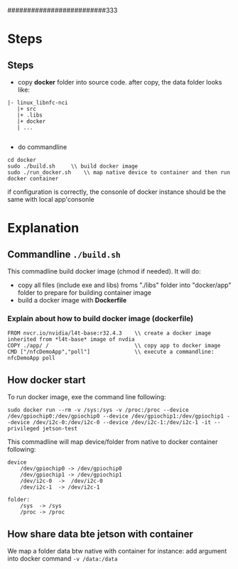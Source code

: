 
#########################333
# Steps
## Steps
+ copy **docker** folder into source code.
after copy, the data folder looks like:
```
|- linux_libnfc-nci
   |+ src
   |+ .libs
   |+ docker
   | ...
   
```
+ do commandline
```
cd docker
sudo ./build.sh   	\\ build docker image
sudo ./run_docker.sh	\\ map native device to container and then run docker container
```
if configuration is correctly, the consonle of docker instance should be the same with local app'consonle


# Explanation

## Commandline ``` ./build.sh ``` 
This commadline build docker image (chmod if needed). It will do:
+ copy all files (include exe and libs) froms "./libs" folder into "docker/app" folder to prepare for building container image
+ build a docker image with **Dockerfile**

### Explain about how to build docker image (dockerfile)

```
FROM nvcr.io/nvidia/l4t-base:r32.4.3    \\ create a docker image inherited from *l4t-base* image of nvdia
COPY ./app/ /							\\ copy app to docker image
CMD ["/nfcDemoApp","poll"]				\\ execute a commandline: nfcDemoApp poll
```

## How docker start

To run docker image, exe the command line following:

```
sudo docker run --rm -v /sys:/sys -v /proc:/proc --device /dev/gpiochip0:/dev/gpiochip0 --device /dev/gpiochip1:/dev/gpiochip1 --device /dev/i2c-0:/dev/i2c-0 --device /dev/i2c-1:/dev/i2c-1 -it --privileged jetson-test
```

This commadline will map device/folder from native to docker container following:

```
device
	/dev/gpiochip0 -> /dev/gpiochip0
	/dev/gpiochip1 -> /dev/gpiochip1
	/dev/i2c-0	->	/dev/i2c-0
	/dev/i2c-1	-> /dev/i2c-1

folder:
	/sys  -> /sys
	/proc -> /proc
```

## How share data bte jetson with container

We map a folder data btw native with container
for instance: add argument into docker command ```-v /data:/data ```
